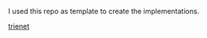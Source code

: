 I used this repo as template to create the implementations.

[trienet](https://github.com/gmamaladze/trienet)
